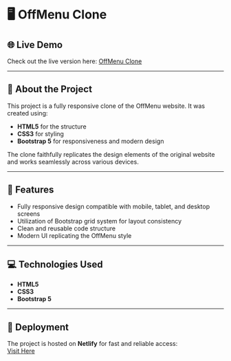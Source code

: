 # 🖥️ OffMenu Clone

## 🌐 Live Demo

Check out the live version here: [OffMenu Clone](https://offmenuclone.netlify.app/)

---

## 📖 About the Project

This project is a fully responsive clone of the OffMenu website. It was created using:

- **HTML5** for the structure
- **CSS3** for styling
- **Bootstrap 5** for responsiveness and modern design

The clone faithfully replicates the design elements of the original website and works seamlessly across various devices.

---

## 🎨 Features

- Fully responsive design compatible with mobile, tablet, and desktop screens
- Utilization of Bootstrap grid system for layout consistency
- Clean and reusable code structure
- Modern UI replicating the OffMenu style

---

## 💻 Technologies Used

- **HTML5**
- **CSS3**
- **Bootstrap 5**

---

## 🚀 Deployment

The project is hosted on **Netlify** for fast and reliable access:  
[Visit Here](https://offmenuclone.netlify.app/)
